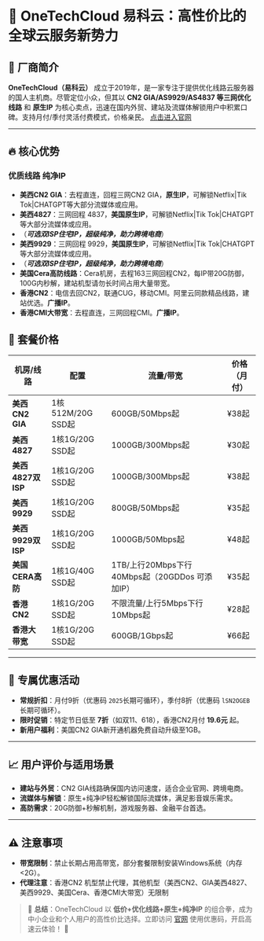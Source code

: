 # 🌟 OneTechCloud 易科云：高性价比的全球云服务新势力

## 🚀 厂商简介
**OneTechCloud（易科云）** 成立于2019年，是一家专注于提供优化线路云服务器的国人主机商。尽管定位小众，但其以 **CN2 GIA/AS9929/AS4837 等三网优化线路** 和 **原生IP** 为核心卖点，迅速在国内外贸、建站及流媒体解锁用户中积累口碑。支持月付/季付灵活付费模式，价格亲民。
[点击进入官网](https://www.onetechcloud.com/aff/NQBWATWT)

---

## 🔥 核心优势
### **优质线路 纯净IP**
- **美西CN2 GIA**：去程直连，回程三网CN2 GIA，**原生IP**，可解锁Netflix|Tik Tok|CHATGPT等大部分流媒体或应用。
- **美西4827**：三网回程 4837，**美国原生IP**，可解锁Netflix|Tik Tok|CHATGPT等大部分流媒体或应用。
- （***可选双ISP住宅IP，超级纯净，助力跨境电商***）
- **美西9929**：三网回程 9929，**美国原生IP**，可解锁Netflix|Tik Tok|CHATGPT等大部分流媒体或应用。
- （***可选双ISP住宅IP，超级纯净，助力跨境电商***）
- **美国Cera高防线路**：Cera机房，去程163三网回程CN2，每IP带20G防御，100G内秒解，建站机型请勿长时间占用大量带宽。
- **香港CN2**：电信去回CN2，联通CUG，移动CMI。阿里云同款精品线路，建站优选。**广播IP**。
- **香港CMI大带宽**：去程直连，三网回程CMI。**广播IP**。

## 💼 套餐价格
| **机房/线路**       | **配置**         | **流量/带宽**       | **价格（月付）** |
|----------------------|------------------|---------------------|------------------|
| **美西CN2 GIA**      | 1核512M/20G SSD起 | 600GB/50Mbps起     | ¥38起              |
| **美西4827**         | 1核1G/20G SSD起   | 1000GB/300Mbps起    | ¥30起              |
| **美西4827双ISP**    | 1核1G/20G SSD起    | 1000GB/300Mbps起     | ¥38起              |
| **美西9929**         | 1核1G/20G SSD起    | 800GB/50Mbps起       | ¥35起              |
| **美西9929双ISP**    | 1核1G/20G SSD起    | 1000GB/50Mbps起        | ¥48起              |
| **美国CERA高防**     | 1核1G/40G SSD起   | 1TB/上行20Mbps下行40Mbps起（20GDDos 可添加IP）  | ¥35起       | 
| **香港CN2**          | 1核1G/20G SSD起   | 不限流量/上行5Mbps下行10Mbps起     | ¥28起              | 
| **香港大带宽**       | 1核1G/20G SSD起    | 600GB/1Gbps起        | ¥66起             | 

---

## 🎁 专属优惠活动
- **常规折扣**：月付9折（优惠码 `2025`长期可循环），季付8折（优惠码 `lSN2OGEB`长期可循环）。
- **限时促销**：特定节日低至 **7折**（如双11、618），香港CN2月付 **19.6元** 起。
- **新用户福利**：美国CN2 GIA新开通机器免费自动升级至1GB。

---

## 📈 用户评价与适用场景
- **建站与外贸**：CN2 GIA线路确保国内访问速度，适合企业官网、跨境电商。
- **流媒体与解锁**：原生+纯净IP轻松解锁国际流媒体，满足影音娱乐需求。
- **高防需求**：20G防御+秒解机制，游戏服务器、金融平台首选。

---

## ⚠️ 注意事项
- **带宽限制**：禁止长期占用高带宽，部分套餐限制安装Windows系统（内存<2G）。
- **代理注意**：香港CN2 机型禁止代理，其他机型（美西CN2、GIA美西4827、美西9929、美国Cera、香港CMI大带宽）无限制

> 📌 **总结**：OneTechCloud 以 **低价+优化线路+原生+纯净IP** 的组合拳，成为中小企业和个人用户的高性价比选择。立即访问 [官网](https://www.onetechcloud.com/aff/NQBWATWT) 使用优惠码，开启高速云体验！ 🚀
